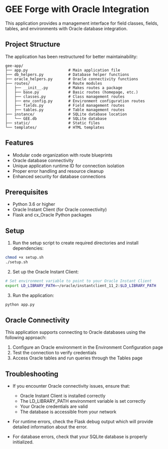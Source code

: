 # GEE Forge with Oracle Integration

This application provides a management interface for field classes, fields, tables, and environments with Oracle database integration.

## Project Structure

The application has been restructured for better maintainability:

```
gee-app/
├── app.py                  # Main application file
├── db_helpers.py           # Database helper functions
├── oracle_helpers.py       # Oracle connectivity functions
├── routes/                 # Route modules
│   ├── __init__.py         # Makes routes a package
│   ├── base.py             # Basic routes (homepage, etc.)
│   ├── classes.py          # Class management routes
│   ├── env_config.py       # Environment configuration routes
│   ├── fields.py           # Field management routes
│   ├── tables.py           # Table management routes
├── instance/               # SQLite database location
│   └── GEE.db              # SQLite database
├── static/                 # Static files
└── templates/              # HTML templates
```

## Features

- Modular code organization with route blueprints
- Oracle database connectivity
- Unique application runtime ID for connection isolation
- Proper error handling and resource cleanup
- Enhanced security for database connections

## Prerequisites

- Python 3.6 or higher
- Oracle Instant Client (for Oracle connectivity)
- Flask and cx_Oracle Python packages

## Setup

1. Run the setup script to create required directories and install dependencies:

```bash
chmod +x setup.sh
./setup.sh
```

2. Set up the Oracle Instant Client:

```bash
# Set environment variable to point to your Oracle Instant Client
export LD_LIBRARY_PATH=~/oracle/instantclient_11_2:$LD_LIBRARY_PATH
```

3. Run the application:

```bash
python app.py
```

## Oracle Connectivity

This application supports connecting to Oracle databases using the following approach:

1. Configure an Oracle environment in the Environment Configuration page
2. Test the connection to verify credentials
3. Access Oracle tables and run queries through the Tables page

## Troubleshooting

- If you encounter Oracle connectivity issues, ensure that:
  - Oracle Instant Client is installed correctly
  - The LD_LIBRARY_PATH environment variable is set correctly
  - Your Oracle credentials are valid
  - The database is accessible from your network

- For runtime errors, check the Flask debug output which will provide detailed information about the error.

- For database errors, check that your SQLite database is properly initialized.

